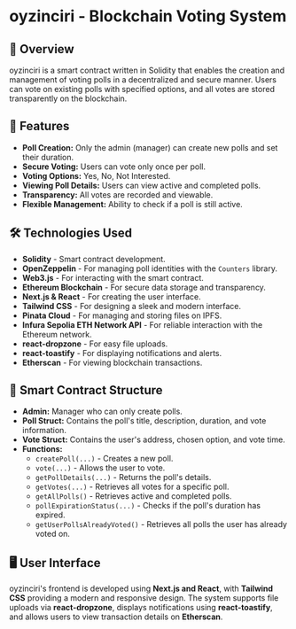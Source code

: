 # oyzinciri - Blockchain Voting System

## 📌 Overview
oyzinciri is a smart contract written in Solidity that enables the creation and management of voting polls in a decentralized and secure manner. Users can vote on existing polls with specified options, and all votes are stored transparently on the blockchain.

## 🚀 Features
- **Poll Creation:** Only the admin (manager) can create new polls and set their duration.  
- **Secure Voting:** Users can vote only once per poll.  
- **Voting Options:** Yes, No, Not Interested.  
- **Viewing Poll Details:** Users can view active and completed polls.  
- **Transparency:** All votes are recorded and viewable.  
- **Flexible Management:** Ability to check if a poll is still active.  

## 🛠️ Technologies Used
- **Solidity** - Smart contract development.  
- **OpenZeppelin** - For managing poll identities with the `Counters` library.  
- **Web3.js** - For interacting with the smart contract.  
- **Ethereum Blockchain** - For secure data storage and transparency.  
- **Next.js & React** - For creating the user interface.  
- **Tailwind CSS** - For designing a sleek and modern interface.  
- **Pinata Cloud** - For managing and storing files on IPFS.  
- **Infura Sepolia ETH Network API** - For reliable interaction with the Ethereum network.  
- **react-dropzone** - For easy file uploads.  
- **react-toastify** - For displaying notifications and alerts.  
- **Etherscan** - For viewing blockchain transactions.  

## 📜 Smart Contract Structure
- **Admin:** Manager who can only create polls.  
- **Poll Struct:** Contains the poll's title, description, duration, and vote information.  
- **Vote Struct:** Contains the user's address, chosen option, and vote time.  
- **Functions:**  
  - `createPoll(...)` - Creates a new poll.  
  - `vote(...)` - Allows the user to vote.  
  - `getPollDetails(...)` - Returns the poll's details.  
  - `getVotes(...)` - Retrieves all votes for a specific poll.  
  - `getAllPolls()` - Retrieves active and completed polls.  
  - `pollExpirationStatus(...)` - Checks if the poll's duration has expired.  
  - `getUserPollsAlreadyVoted()` - Retrieves all polls the user has already voted on.  

## 🖥️ User Interface
oyzinciri's frontend is developed using **Next.js and React**, with **Tailwind CSS** providing a modern and responsive design. 
The system supports file uploads via **react-dropzone**, displays notifications using **react-toastify**, and allows users to view transaction details on **Etherscan**.
